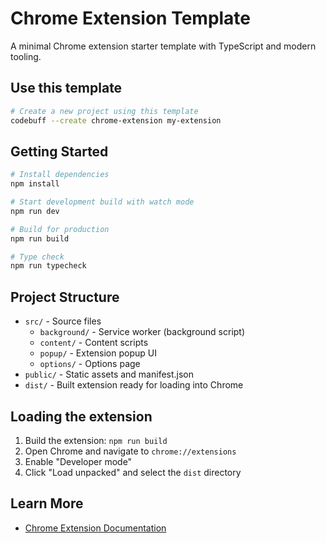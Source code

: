 # Chrome Extension Template

A minimal Chrome extension starter template with TypeScript and modern tooling.

## Use this template

```bash
# Create a new project using this template
codebuff --create chrome-extension my-extension
```

## Getting Started

```bash
# Install dependencies
npm install

# Start development build with watch mode
npm run dev

# Build for production
npm run build

# Type check
npm run typecheck
```

## Project Structure
- `src/` - Source files
  - `background/` - Service worker (background script)
  - `content/` - Content scripts
  - `popup/` - Extension popup UI
  - `options/` - Options page
- `public/` - Static assets and manifest.json
- `dist/` - Built extension ready for loading into Chrome

## Loading the extension
1. Build the extension: `npm run build`
2. Open Chrome and navigate to `chrome://extensions`
3. Enable "Developer mode"
4. Click "Load unpacked" and select the `dist` directory

## Learn More
- [Chrome Extension Documentation](https://developer.chrome.com/docs/extensions)
